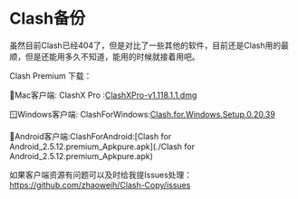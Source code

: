 # Clash备份
虽然目前Clash已经404了，但是对比了一些其他的软件，目前还是Clash用的最顺，但是还能用多久不知道，能用的时候就接着用吧。

Clash Premium
下载：

🍎Mac客户端: ClashX Pro :[ClashXPro-v1.118.1.1.dmg](./ClashXPro-v1.118.1.1.dmg)

🪟Windows客户端: ClashForWindows:[Clash.for.Windows.Setup.0.20.39](./Clash.for.Windows.Setup.0.20.39.exe)

🤖Android客户端:ClashForAndroid:[Clash for Android_2.5.12.premium_Apkpure.apk](./Clash for Android_2.5.12.premium_Apkpure.apk)

如果客户端资源有问题可以及时给我提Issues处理：https://github.com/zhaoweih/Clash-Copy/issues

